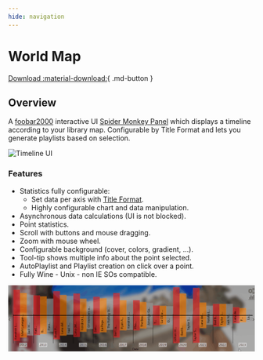 ```yaml
---
hide: navigation
---
```


# World Map

[Download :material-download:](https://github.com/regorxxx/Timeline-SMP){ .md-button }

## Overview

A [foobar2000](https://www.foobar2000.org/) interactive UI 
[Spider Monkey Panel](https://theqwertiest.github.io/foo_spider_monkey_panel/) 
which displays a timeline according to your library map. Configurable by Title Format 
and lets you generate playlists based on selection.

![Timeline UI](../images/tl_ui.png)

### Features
- Statistics fully configurable:
	- Set data per axis with [Title Format](https://wiki.hydrogenaud.io/index.php?title=Foobar2000:Title_Formatting_Reference).
	- Highly configurable chart and data manipulation.
- Asynchronous data calculations (UI is not blocked).
- Point statistics.
- Scroll with buttons and mouse dragging.
- Zoom with mouse wheel.
- Configurable background (cover, colors, gradient, ...).
- Tool-tip shows multiple info about the point selected.
- AutoPlaylist and Playlist creation on click over a point.
- Fully Wine - Unix - non IE SOs compatible.

![World Map usage](../images/tl.gif)